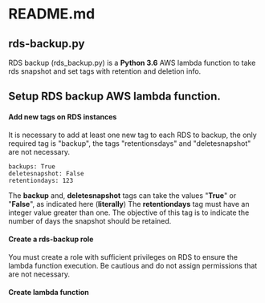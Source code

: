 # README.md

## rds-backup.py
RDS backup (rds_backup.py) is a __Python 3.6__ AWS lambda function to take rds snapshot and set tags with retention and deletion info.

## Setup RDS backup AWS lambda function.

#### Add new tags on RDS instances
It is necessary to add at least one new tag to each RDS to backup, the only required tag is "backup", the tags "retentionsdays" and "deletesnapshot" are not necessary.
```
backups: True
deletesnapshot: False
retentiondays: 123
```
The __backup__ and, __deletesnapshot__ tags can take the values "__True__" or "__False__", as indicated here (__literally__)
The __retentiondays__ tag must have an integer value greater than one. The objective of this tag is to indicate the number of days the snapshot should be retained.

#### Create a rds-backup role
You must create a role with sufficient privileges on RDS to ensure the lambda function execution. 
Be cautious and do not assign permissions that are not necessary.

#### Create lambda function
